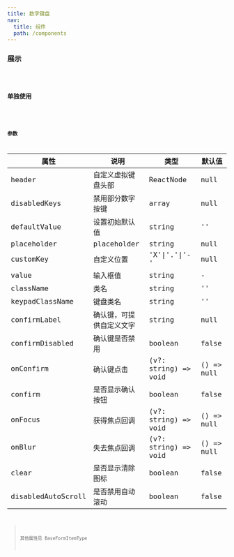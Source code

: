 ```yaml
---
title: 数字键盘
nav:
  title: 组件
  path: /components
---
```


### 展示

<code src="./demo/basic.tsx" />

### 单独使用
<code src="./demo/single.tsx" />

### 参数

| 属性 | 说明 | 类型 | 默认值 |
| --- | --- | --- | --- |
| header | 自定义虚拟键盘头部 | ReactNode | null |
| disabledKeys | 禁用部分数字按键 | array | null |
| defaultValue | 设置初始默认值 | string | '' |
| placeholder | placeholder | string | null |
| customKey | 自定义位置 | 'X'\|'.'\|'-' | null |
| value | 输入框值 | string | - |
| className | 类名 | string | '' |
| keypadClassName | 键盘类名 | string | '' |
| confirmLabel | 确认键，可提供自定义文字 | string | null |
| confirmDisabled | 确认键是否禁用 | boolean | false |
| onConfirm | 确认键点击 | (v?: string) => void | () => null |
| confirm | 是否显示确认按钮 | boolean | false |
| onFocus | 获得焦点回调 | (v?: string) => void | () => null |
| onBlur | 失去焦点回调 | (v?: string) => void | () => null |
| clear | 是否显示清除图标 | boolean | false |
| disabledAutoScroll | 是否禁用自动滚动 | boolean | false |

> 其他属性见 BaseFormItemType
